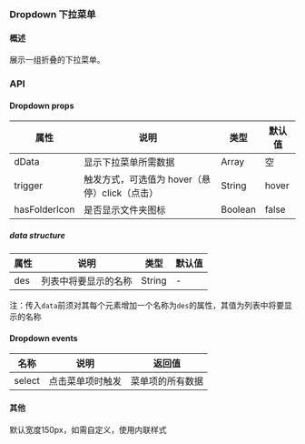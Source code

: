 ### Dropdown 下拉菜单

#### 概述

展示一组折叠的下拉菜单。

### API

#### Dropdown props
属性|说明|类型|默认值
---|---|---|---
dData|显示下拉菜单所需数据|Array|空
trigger|触发方式，可选值为 hover（悬停）click（点击）|String|hover
hasFolderIcon|是否显示文件夹图标|Boolean|false

##### data structure
属性|说明|类型|默认值
---|---|---|---
des|列表中将要显示的名称|String|-

注：传入`data`前须对其每个元素增加一个名称为`des`的属性，其值为列表中将要显示的名称

#### Dropdown events

名称|说明|返回值
---|---|---
select|点击菜单项时触发|菜单项的所有数据

#### 其他

默认宽度150px，如需自定义，使用内联样式